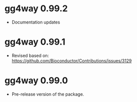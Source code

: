 # gg4way 0.99.2

* Documentation updates

# gg4way 0.99.1

* Revised based on: https://github.com/Bioconductor/Contributions/issues/3129

# gg4way 0.99.0

* Pre-release version of the package.

